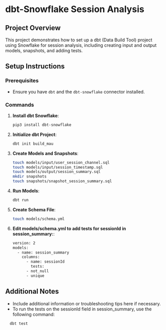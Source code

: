 
# dbt-Snowflake Session Analysis

## Project Overview
This project demonstrates how to set up a dbt (Data Build Tool) project using Snowflake for session analysis, including creating input and output models, snapshots, and adding tests.

## Setup Instructions

### Prerequisites
- Ensure you have `dbt` and the `dbt-snowflake` connector installed.

### Commands

1. **Install dbt Snowflake**:
   ```bash
   pip3 install dbt-snowflake
   ```

2. **Initialize dbt Project**:
   ```bash
   dbt init build_mau
   ```

3. **Create Models and Snapshots**:
   ```bash
   touch models/input/user_session_channel.sql
   touch models/input/session_timestamp.sql
   touch models/output/session_summary.sql
   mkdir snapshots
   touch snapshots/snapshot_session_summary.sql
   ```

4. **Run Models**:
   ```bash
   dbt run
   ```

5. **Create Schema File**:
   ```bash
   touch models/schema.yml
   ```
6. **Edit models/schema.yml to add tests for sessionId in session_summary:**:
   ```bash
   version: 2
   models:
     - name: session_summary
       columns:
         - name: sessionId
           tests:
         - not_null
         - unique
   ```


## Additional Notes
- Include additional information or troubleshooting tips here if necessary.
- To run the tests on the sessionId field in session_summary, use the following command:
 ```bash
   dbt test
   ```

